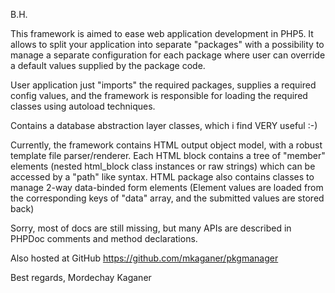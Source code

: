 B.H.

This framework is aimed to ease web application development in PHP5. It allows to split your application into separate "packages" with a possibility to manage a separate configuration for each package where user can override a default values supplied by the package code.

User application just "imports" the required packages, supplies a required config values, and the framework is responsible for loading the required classes using autoload techniques.

Contains a database abstraction layer classes, which i find VERY useful :-)

Currently, the framework contains HTML output object model, with a robust template file parser/renderer. Each HTML block contains a tree of "member" elements (nested html\_block class instances or raw strings) which can be accessed by a "path" like syntax. HTML package also contains classes to manage 2-way data-binded form elements (Element values are loaded from the corresponding keys of "data" array, and the submitted values are stored back)

Sorry, most of docs are still missing, but many APIs are described in PHPDoc comments and method declarations.

Also hosted at GitHub https://github.com/mkaganer/pkgmanager

Best regards, Mordechay Kaganer